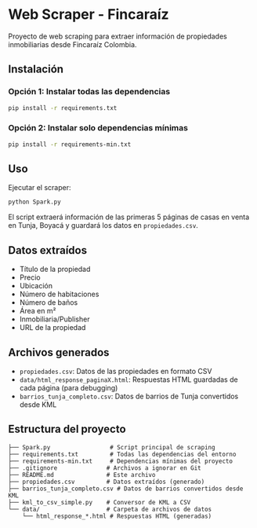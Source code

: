 # Web Scraper - Fincaraíz

Proyecto de web scraping para extraer información de propiedades inmobiliarias desde Fincaraíz Colombia.

## Instalación

### Opción 1: Instalar todas las dependencias
```bash
pip install -r requirements.txt
```

### Opción 2: Instalar solo dependencias mínimas
```bash
pip install -r requirements-min.txt
```

## Uso

Ejecutar el scraper:
```bash
python Spark.py
```

El script extraerá información de las primeras 5 páginas de casas en venta en Tunja, Boyacá y guardará los datos en `propiedades.csv`.

## Datos extraídos

- Título de la propiedad
- Precio
- Ubicación
- Número de habitaciones
- Número de baños
- Área en m²
- Inmobiliaria/Publisher
- URL de la propiedad

## Archivos generados

- `propiedades.csv`: Datos de las propiedades en formato CSV
- `data/html_response_paginaX.html`: Respuestas HTML guardadas de cada página (para debugging)
- `barrios_tunja_completo.csv`: Datos de barrios de Tunja convertidos desde KML

## Estructura del proyecto

```
├── Spark.py                 # Script principal de scraping
├── requirements.txt         # Todas las dependencias del entorno
├── requirements-min.txt     # Dependencias mínimas del proyecto
├── .gitignore              # Archivos a ignorar en Git
├── README.md               # Este archivo
├── propiedades.csv         # Datos extraídos (generado)
├── barrios_tunja_completo.csv # Datos de barrios convertidos desde KML
├── kml_to_csv_simple.py    # Conversor de KML a CSV
└── data/                   # Carpeta de archivos de datos
    └── html_response_*.html # Respuestas HTML (generadas)
```
